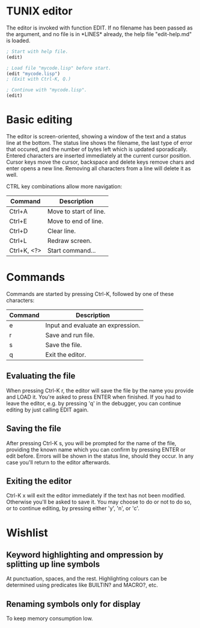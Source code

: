 TUNIX editor
============

The editor is invoked with function EDIT.  If no filename
has been passed as the argument, and no file is in \*LINES\*
already, the help file "edit-help.md" is loaded.

~~~lisp
; Start with help file.
(edit)

; Load file "mycode.lisp" before start.
(edit "mycode.lisp")
; (Exit with Ctrl-K, Q.)

; Continue with "mycode.lisp".
(edit)
~~~

# Basic editing

The editor is screen-oriented, showing a window of the text
and a status line at the bottom.  The status line shows
the filename, the last type of error that occured, and the
number of bytes left which is updated sporadically.
Entered characters are inserted immediately at the current
cursor position.  Cursor keys move the cursor, backspace
and delete keys remove chars and enter opens a new line.
Removing all characters from a line will delete it as well.

CTRL key combinations allow more navigation:

| Command     | Description            |
|-------------|------------------------|
| Ctrl+A      | Move to start of line. |
| Ctrl+E      | Move to end of line.   |
| Ctrl+D      | Clear line.            |
| Ctrl+L      | Redraw screen.         |
| Ctrl+K, <?> | Start command...       |

# Commands

Commands are started by pressing Ctrl-K, followed by one
of these characters:

| Command | Description                       |
|---------|-----------------------------------|
|    e    | Input and evaluate an expression. |
|    r    | Save and run file.                |
|    s    | Save the file.                    |
|    q    | Exit the editor.                  |

## Evaluating the file

When pressing Ctrl-K r, the editor will save the file by
the name you provide and LOAD it.  You're asked to press
ENTER when finished.
If you had to leave the editor, e.g. by pressing 'q' in the
debugger, you can continue editing by just calling EDIT
again.

## Saving the file

After pressing Ctrl-K s, you will be prompted for the name
of the file, providing the known name which you can confirm
by pressing ENTER or edit before.  Errors will be shown in
the status line, should they occur.  In any case you'll
return to the editor afterwards.

## Exiting the editor

Ctrl-K x will exit the editor immediately if the text has
not been modified.  Otherwise you'll be asked to save it.
You may choose to do or not to do so, or to continue editing,
by pressing either 'y', 'n', or 'c'.

# Wishlist

## Keyword highlighting and ompression by splitting up line symbols

At punctuation, spaces, and the rest.  Highlighting colours
can be determined using predicates like BUILTIN? and MACRO?, etc.

## Renaming symbols only for display

To keep memory consumption low.
